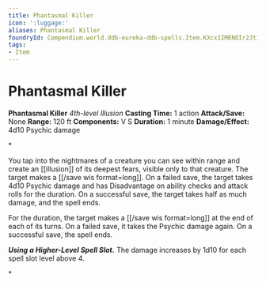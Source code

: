 ```yaml
---
title: Phantasmal Killer
icon: ':luggage:'
aliases: Phantasmal Killer
foundryId: Compendium.world.ddb-eureka-ddb-spells.Item.KXcx1IMENOIr2Jt1
tags:
- Item
---
```


# Phantasmal Killer

**Phantasmal Killer**
_4th-level Illusion_
**Casting Time:** 1 action
**Attack/Save:** None
**Range:** 120 ft
**Components:** V S
**Duration:** 1 minute
**Damage/Effect:** 4d10 Psychic damage

*<p>You tap into the nightmares of a creature you can see within range and create an [[illusion]] of its deepest fears, visible only to that creature. The target makes a [[/save wis format=long]]. On a failed save, the target takes 4d10 Psychic damage and has Disadvantage on ability checks and attack rolls for the duration. On a successful save, the target takes half as much damage, and the spell ends.

For the duration, the target makes a [[/save wis format=long]] at the end of each of its turns. On a failed save, it takes the Psychic damage again. On a successful save, the spell ends.

***Using a Higher-Level Spell Slot.*** The damage increases by 1d10 for each spell slot level above 4.</p>*